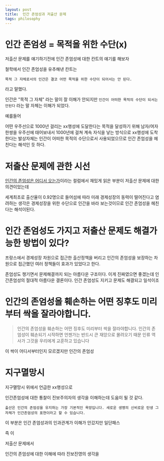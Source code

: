 ```yaml
---
layout: post
title:  인간 존엄성과 저출산 문제
tags: philosophy
---
```


# 인간 존엄성 = 목적을 위한 수단(x)

저출산 문제를 얘기하기전에 인간 존엄성에 대한 칸트의 얘기를 해보자

철학에서 인간 존엄성을 유추해낸 칸트는

`목적 그 자체로서의 인간은 결코 어떤 목적을 위한 수단이 되어서는 안 된다.`

라고 말했다.

인간은 "목적 그 자체" 라는 말이 잘 이해가 안되지만 `인간이 어떠한 목적의 수단이 되서는 안된다`
라는 말 자체는 이해가 되었다.

예를들어 

어떤 우주선으로 1000년 걸리는 xx행성에 도달한다는 목적을 달성하기 위해
남자/여자 한쌍을 우주선에 태어보내서 1000년에 걸쳐 계속 자식을 낳는 방식으로 xx행성에 도착한다는 발상자체는
인간이 어떠한 목적의 수단으로서 사용되었으므로 인간 존엄성을 헤친다는 해석인 듯 하다.


# 저출산 문제에 관한 시선

[인간의 존엄성은 어디서 오는가]이라는 컬럼에서 재밌게 읽은 부분이 저출산 문제에 대한 의견이었는데

세계최초로 출산율이 0.92명으로 들어섬에 따라 미래 경제성장의 동력이 떨어진다고 염려하는 생각은
경제성장을 위한 수단으로 인간을 바라 보는것이므로 인간 존엄성을 헤친다는 해석이된다.



# 인간 존엄성도 가지고 저출산 문제도 해결가능한 방법이 있다?

프랑스에서 경제성장 차원으로 접근한 출산정책을 버리고 인간의 존엄성을 보장하는 차원으로 
접근했던 여러 정책들이 효과가 있었다고 한다.

존엄성도 챙기면서 문제해결까지 되는 아름다운 구조이다. 이게 진짜였으면 좋겠는데
인간존엄성의 절대적
아름다운 결론이다. 인간 존엄성도 지키고 문제도 해결되고 일석이조 



# 인간의 존엄성을 훼손하는 어떤 징후도 미리부터 싹을 잘라야합니다.

> 인간의 존엄성을 훼손하는 어떤 징후도 미리부터 싹을 잘라야합니다.
> 인간의 존엄성이 훼손되기 시작하면 언젠가는 반드시 큰 재앙으로 몰려오기 때문
> 인류 역사가 그것을 우리에게 교훈하고 있습니다




이 싹이 어디서부터인지 모르겠지만 인간의 존엄성


# 지구멸망시

지구멸망시 위에서 언급한 xx행성으로 


인간존엄성에 대한 통찰이 진보주의자의 생각을 이해하는데 도움이 될 것 같다.



```
출산은 인간의 존엄성을 유지하는 가장 기본적인 욕망입니다. 새로운 생명의 신비로운 탄생 그 자체가 인간존엄성의 표현이라고 할 수 있습니다.
```

이 부분은 인간 존엄성과의 인과관계가 이해가 안갔지만 일단패스




즉 이

저출산 문제에서 

인간의 존엄성에 대한 이해에 따라 진보진영의 생각을 





[인간의 존엄성은 어디서 오는가]: https://brunch.co.kr/@tschoe56/145#comment
[내 자식 살리기 위해 혈연의 새끼를 죽이는 동물]: https://www.asiae.co.kr/article/2019072415171942706